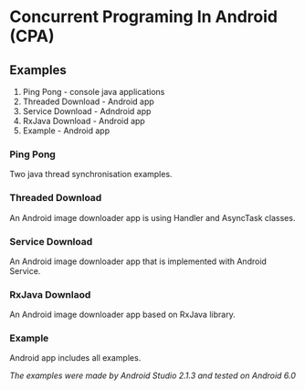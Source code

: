 # Concurrent Programing In Android (CPA)

## Examples

1. Ping Pong - console java applications
2. Threaded Download - Android app
3. Service Download - Adndroid app
4. RxJava Download - Android app
5. Example - Android app

### Ping Pong

Two java thread synchronisation examples.

### Threaded Download

An Android image downloader app is using Handler and AsyncTask classes.

### Service Download

An Android image downloader app that is implemented with Android Service.

### RxJava Downlaod

An Android image downloader app based on RxJava library.

### Example

Android app includes all examples.

_The examples were made by Android Studio 2.1.3 and tested on Android 6.0_
